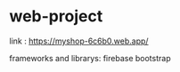 # web-project

link : https://myshop-6c6b0.web.app/


frameworks and librarys:
    firebase
    bootstrap

